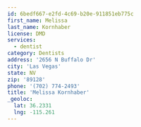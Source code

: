 ```yaml
---
id: 6bedf667-e2fd-4c69-b20e-911851eb775c
first_name: Melissa
last_name: Kornhaber
license: DMD
services:
  - dentist
category: Dentists
address: '2656 N Buffalo Dr'
city: 'Las Vegas'
state: NV
zip: '89128'
phone: '(702) 774-2493'
title: 'Melissa Kornhaber'
_geoloc:
  lat: 36.2331
  lng: -115.261
---
```

